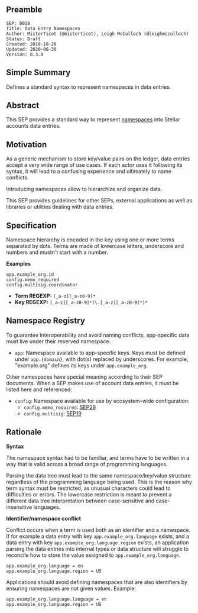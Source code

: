 ## Preamble

```
SEP: 0018
Title: Data Entry Namespaces
Author: MisterTicot (@misterticot), Leigh McCulloch (@leighmcculloch)
Status: Draft
Created: 2018-10-26
Updated: 2020-06-30
Version: 0.3.0
```

## Simple Summary

Defines a standard syntax to represent namespaces in data entries.

## Abstract

This SEP provides a standard way to represent
[namespaces](https://en.wikipedia.org/wiki/Namespace) into Stellar accounts
data entries.

## Motivation

As a generic mechanism to store key/value pairs on the ledger, data entries
accept a very wide range of use cases. If each actor uses it following its
syntax, it will lead to a confusing experience and ultimately to name
conflicts.

Introducing namespaces allow to hierarchize and organize data.

This SEP provides guidelines for other SEPs, external applications as well as
libraries or utilities dealing with data entries.

## Specification

Namespace hierarchy is encoded in the key using one or more terms separated by
dots. Terms are made of lowercase letters, underscore and numbers and mustn't
start with a number.

**Examples**

```
app.example_org.id
config.memo_required
config.multisig.coordinator
```

- **Term REGEXP:** `[_a-z][_a-z0-9]*`
- **Key REGEXP:** `[_a-z][_a-z0-9]*(\.[_a-z][_a-z0-9]*)*`

## Namespace Registry

To guarantee interoperability and avoid naming conflicts, app-specific data
must live under their reserved namespace:

- `app`: Namespace available to app-specific keys. Keys must be defined under
  `app.{domain}`, with dot(s) replaced by underscores. For example,
  "example.org" defines its keys under `app.example_org`.

Other namespaces have special meaning according to their SEP documents. When a
SEP makes use of account data entries, it must be listed here and referenced:

- `config`: Namespace available for use by ecosystem-wide configuration:
  - `config.memo_required`: [SEP29](sep-0029.md)
  - `config.multisig`: [SEP19](sep-0019.md)

## Rationale

**Syntax**

The namespace syntax had to be familiar, and terms have to be written in a way
that is valid across a broad range of programming languages.

Parsing the data tree must lead to the same namespace/key/value structure
regardless of the programming language being used. This is the reason why term
syntax must be restricted, as unusual characters could lead to difficulties or
errors. The lowercase restriction is meant to prevent a different data tree
interpretation between case-sensitive and case-insensitive languages.

**Identifier/namespace conflict**

Conflict occurs when a term is used both as an identifier and a namespace. If
for example a data entry with key `app.example_org.language` exists, and a data
entry with key `app.example_org.language.region` exists, an application parsing
the data entries into internal types or data structure will struggle to
reconcile how to store the value assigned to `app.example_org.language`.

```
app.example_org.language = en
app.example_org.language.region = US
```

Applications should avoid defining namespaces that are also identifiers by
ensuring namespaces are not given values. Example:

```
app.example_org.language.language = en
app.example_org.language.region = US
```
